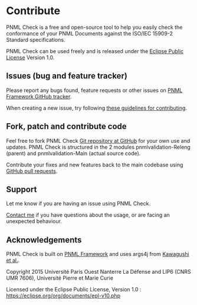 # Contribute

PNML Check is a free and open-source tool to help you easily check the conformance of your PNML Documents against the ISO/IEC 15909-2 Standard specifications.

PNML Check can be used freely and is released under the [Eclipse Public License][eclipse-license] Version 1.0.

[eclipse-license]: https://eclipse.org/org/documents/epl-v10.php


## Issues (bug and feature tracker)

Please report any bugs found, feature requests or other issues on
[PNML Framework GitHub tracker][pfw-issues].

When creating a new issue, try following [these guidelines for contributing][issue-guidelines].

[pfw-issues]: https://github.com/lhillah/pnmlframework/issues
[issue-guidelines]: http://github.com/necolas/issue-guidelines/#readme


## Fork, patch and contribute code

Feel free to fork PNML Check [Git repository at GitHub][pfw-github] for your own use and
updates. PNML Check is structured in the 2 modules pnmlvalidation-Releng (parent) and pnmlvalidation-Main (actual source code).

Contribute your fixes and new features back to the main codebase using
[GitHub pull requests][github-pull-req].

[pfw-github]: https://github.com/lhillah/pnmlframework
[github-pull-req]: http://help.github.com/articles/using-pull-requests


## Support

Let me know if you are having an issue using PNML Check. 

[Contact me][email] if you have questions about the usage, or are facing an unexpected behaviour.

[email]: mailto:om-messan.hillah@lip6.fr


## Acknowledgements

PNML Check is built on [PNML Framework][pfw] and uses args4j from [Kawagushi et al.][args4j].

[pfw]: http://pnml.lip6.fr
[args4j]: http://args4j.kohsuke.org


Copyright 2015  Université Paris Ouest Nanterre La Défense and LIP6 (CNRS UMR 7606), Université Pierre et Marie Curie

Licensed under the Eclipse Public License, Version 1.0 : https://eclipse.org/org/documents/epl-v10.php

